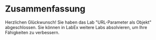 # Zusammenfassung

Herzlichen Glückwunsch! Sie haben das Lab "URL-Parameter als Objekt" abgeschlossen. Sie können in LabEx weitere Labs absolvieren, um Ihre Fähigkeiten zu verbessern.
